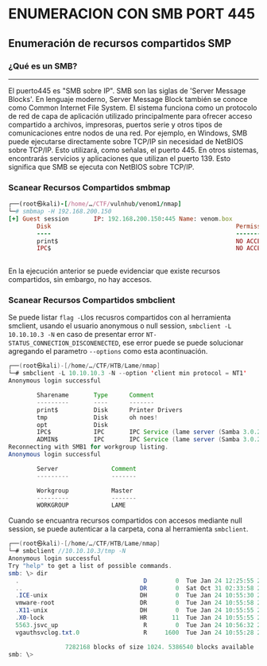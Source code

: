 # ENUMERACION CON SMB PORT 445
## Enumeración de recursos compartidos SMP

### ¿Qué es un SMB?
---

El puerto445 es "SMB sobre IP". SMB son las siglas de 'Server Message Blocks'. En lenguaje moderno, Server Message Block también se conoce como Common Internet File System. El sistema funciona como un protocolo de red de capa de aplicación utilizado principalmente para ofrecer acceso compartido a archivos, impresoras, puertos serie y otros tipos de comunicaciones entre nodos de una red.
Por ejemplo, en Windows, SMB puede ejecutarse directamente sobre TCP/IP sin necesidad de NetBIOS sobre TCP/IP. Esto utilizará, como señalas, el puerto 445. En otros sistemas, encontrarás servicios y aplicaciones que utilizan el puerto 139. Esto significa que SMB se ejecuta con NetBIOS sobre TCP/IP.

### Scanear Recursos Compartidos smbmap

```ruby
┌──(root㉿kali)-[/home/…/CTF/vulnhub/venom1/nmap]
└─# smbmap -H 192.168.200.150 
[+] Guest session       IP: 192.168.200.150:445 Name: venom.box                                         
        Disk                                                    Permissions     Comment
        ----                                                    -----------     -------
        print$                                                  NO ACCESS       Printer Drivers
        IPC$                                                    NO ACCESS       IPC Service (venom server (Samba, Ubuntu))
                                                                                                                       
```
En la ejecución anterior se puede evidenciar que existe recursos compartidos, sin embargo, no hay accesos.

### Scanear Recursos Compartidos smbclient

Se puede listar `flag -L`los recusros compartidos con  al herramienta smclient, usando el usuario anonymous o null session, `smbclient -L 10.10.10.3 -N` en caso de presentar error `NT-STATUS_CONNECTION_DISCONENECTED`, ese error puede se puede solucionar agregando el parametro `--options` como esta acontinuación.
```java
┌──(root㉿kali)-[/home/…/CTF/HTB/Lame/nmap]
└─# smbclient -L 10.10.10.3 -N --option 'client min protocol = NT1'
Anonymous login successful

        Sharename       Type      Comment
        ---------       ----      -------
        print$          Disk      Printer Drivers
        tmp             Disk      oh noes!
        opt             Disk      
        IPC$            IPC       IPC Service (lame server (Samba 3.0.20-Debian))
        ADMIN$          IPC       IPC Service (lame server (Samba 3.0.20-Debian))
Reconnecting with SMB1 for workgroup listing.
Anonymous login successful

        Server               Comment
        ---------            -------

        Workgroup            Master
        ---------            -------
        WORKGROUP            LAME
```
Cuando se encuantra recursos compartidos con accesos mediante null session, se puede autenticar a la carpeta, cona al herramienta `smbclient`.
```java
┌──(root㉿kali)-[/home/…/CTF/HTB/Lame/nmap]
└─# smbclient //10.10.10.3/tmp -N                                     
Anonymous login successful
Try "help" to get a list of possible commands.
smb: \> dir
  .                                   D        0  Tue Jan 24 12:25:55 2023
  ..                                 DR        0  Sat Oct 31 02:33:58 2020
  .ICE-unix                          DH        0  Tue Jan 24 10:55:30 2023
  vmware-root                        DR        0  Tue Jan 24 10:55:58 2023
  .X11-unix                          DH        0  Tue Jan 24 10:55:55 2023
  .X0-lock                           HR       11  Tue Jan 24 10:55:55 2023
  5563.jsvc_up                        R        0  Tue Jan 24 10:56:32 2023
  vgauthsvclog.txt.0                  R     1600  Tue Jan 24 10:55:28 2023

                7282168 blocks of size 1024. 5386540 blocks available
smb: \> 
```

